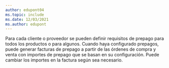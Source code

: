 ```yaml
---
author: edupont04
ms.topic: include
ms.date: 12/03/2021
ms.author: edupont
---
```

Para cada cliente o proveedor se pueden definir requisitos de prepago para todos los productos o para algunos. Cuando haya configurado prepagos, puede generar facturas de prepago a partir de las órdenes de compra y venta con importes de prepago que se basan en su configuración. Puede cambiar los importes en la factura según sea necesario.  
